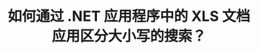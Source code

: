 ---
############################# Static ############################
layout: "auto-gen-gist"
draft: false
path: "zh/search/net/case-sensitive/xls/"
otherformats: PDF DOC DOT DOCX DOCM DOTX DOTM TXT ODT OTT RTF XLT XLSX XLSM XLSB XLTX XLTM XLA XLAM ODS OTS CSV TSV XML PPT PPS POT PPTX PPTM POTX POTM PPSX PPSM ODP PST OST EML EMLX MSG ONE ZIP XHTML MHTML MD CHM EPUB  FB2 

############################# Head ############################
head_title: "通过 .NET 通过 XLS 文档应用区分大小写的文本搜索"
head_description: "GroupDocs.Search .NET API 使软件程序员能够应用区分大小写的文本搜索并通过 .NET API 查找 XLS 文档中的确切单词序列。"

############################# Header ############################
title: "如何通过 .NET 应用程序中的 XLS 文档应用区分大小写的搜索？"
description: "GroupDocs.Search .NET API 允许软件开发人员在 .NET 应用程序中通过各种文档类型（如 PDF、HTML、DOCX、PPTX、XLSX 等）应用区分大小写的文本搜索。"

######################### Download Button #######################
button:
    enable: true

############################# About ############################
about:
    enable: true
    title: "W帽子是区分大小写的搜索以及如何通过.NET 实现它？"
    content: |
      有许多有用的搜索技术可以帮助用户在各种类型的文档中搜索单词或其他数据的特定组合。区分大小写搜索是一种非常有用的技术，它允许用户搜索文档和网页，无论大小写字母被视为不同还是相同。例如，“Computer”、“computer”和“COMPUTER”将被视为不同的单词，因为字母“C”在第一个实例中是大写的，第二个是小写的，第三个是全部大写的。 GroupDocs.Search for .NET 是方便的高性能文档搜索 API，它使软件创建者能够制作软件应用程序和工具，以轻松完成文本搜索和文档索引。 API 支持一些最常用的文件格式，例如 PDF、HTML、Outlook 电子邮件、Microsoft Office Word、Excel 工作表、PowerPoint 演示文稿、Outlook MSG、PST 等等。另一个有用的功能是它可以识别以与您的键盘布局不匹配的语言编写的搜索查询。

############################# content ############################
steps:
    enable: true
    block:
    - title_left: "通过 .NET 在 XLS 文档中执行区分大小写的搜索"
      content_left: |
       GroupDocs.Search .NET API 使软件程序员能够在他们自己的 C# .NET 应用程序中添加区分大小写的搜索功能。 下面的 .NET 代码示例说明了如何使用 XLS 文件中的文本形式的查询来实现区分大小写的搜索，只需几行代码。

      title_right: "在 XLS 文档中应用区分大小写的搜索"
      content_right: |
         * 确定索引文件夹和文档文件夹的路径。
         * 通过调用[Index](https://apireference.groupdocs.com/search/net/groupdocs.search/index/constructors/2)类的实例在指定文件夹中生成索引
         * 通过调用 [Add](https://apireference.groupdocs.com/search/net/groupdocs.search.index/add/methods/1) 类的实例从指定文件夹索引文档
         * 初始化 [SearchOptions](https://apireference.groupdocs.com/search/net/groupdocs.search.options/searchoptions) 类的新实例
         * 通过调用 [UseCaseSensitiveSearch](https://apireference.groupdocs.com/search/net/groupdocs.search.options/searchoptions/properties/usecasesensitivesearch) 方法启用区分大小写的搜索
         * 定义搜索字符串并开始搜索
         
        
      gisthash: "805df69ebb1145d5c15c212431de1395"
      gistfile: "case-sensitive_in_text_queries_dotnet.cs"

    - title_left: "通过 .NET 以对象形式执行区分大小写的搜索"
      content_left: |
        GroupDocs.Search .NET 使软件开发人员能够在 .NET 应用程序中发现记住大写和小写字母的单词。 以下 .NET 代码示例说明了如何在 XLS 文档中对对象形式的查询应用区分大小写的搜索。 

      title_right: "在 XLS 文档中进行区分大小写的搜索"
      content_right: |
        * 确定索引文件夹和文档文件夹的路径。
        * 通过调用[Index](https://apireference.groupdocs.com/search/net/groupdocs.search/index/constructors/2)类的实例在指定文件夹中生成索引
        * 通过调用 [Add](https://apireference.groupdocs.com/search/net/groupdocs.search.index/add/methods/1) 类的实例从指定文件夹索引文档
        * 初始化 [SearchOptions](https://apireference.groupdocs.com/search/net/groupdocs.search.options/searchoptions) 类的新实例
        * 通过调用 [UseCaseSensitiveSearch](https://apireference.groupdocs.com/search/net/groupdocs.search.options/searchoptions/properties/usecasesensitivesearch) 方法启用区分大小写的搜索
        * 通过调用 [CreateWordQuery](https://apireference.groupdocs.com/search/net/groupdocs.search/searchquery/methods/createwordquery) 方法以对象形式创建搜索查询
        * 开始搜索并显示搜索结果
     
      gisthash: "846d0dd11f88a59d62f083e33e84286b"
      gistfile: "case-sensitive_search_in_object_queries_dotnet.cs"

    - title_left: "系统要求"
      content_left: |
       所有主要平台和操作系统都支持 GroupDocs.Search for .NET。 如需完整的系统要求指南，请在执行以下代码之前访问 [系统要求](https://docs.groupdocs.com/search/net/system-requirements/)，请确保您已安装以下先决条件 系统：
         * 操作系统：Microsoft Windows、Linux、MacOS
         * 开发环境：Visual Studio、Xamarin、MonoDevelop 等
         * 框架：.NET Framework、.NET Standard、.NET Core、Mono
         * 获取最新版本的 GroupDocs.Search 从 [NuGet](https://www.nuget.org/packages/GroupDocs.search/) 搜索 .NET API
        
      title_right: "为什么使用 GroupDocs.Search"
      content_right: |
        * 在内存和磁盘上创建搜索索引。
        * 从文件、流或结构索引的能力。
        * 受密码保护的文档索引支持。
        * 支持合并多个索引。
        * 在搜索索引期间过滤文档。
        * 搜索期间的拼写检查支持。
        * 完全支持混合字符
        * 将不同类型的搜索组合到一个搜索查询中。
        * 简单的单词和正则表达式搜索支持
        * 完全支持搜索查询中的别名替换。

demos:
    enable: true
        

more_formats:
    enable: true


back_to_top:
    enable: true
---
